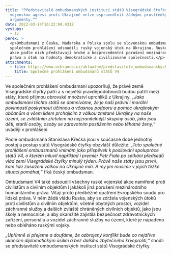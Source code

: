 ```yaml
---
title: "Představitelé ombudsmanských institucí států Visegrádské čtyřky: „Ruskou
  vojenskou agresi proti Ukrajině nelze ospravedlnit žádnými prostředky a
  argumenty.“"
date: 2022-03-14T16:22:04.431Z
vystupy:
  - tz
perex: >
  <p>Ombudsmani z Česka, Maďarska a Polska spolu se slovenskou ombudsmankou ve
  společném prohlášení odsoudili ruský vojenský útok na Ukrajinu. Ruské vojenské
  akce podle nich představují hrubé a bezprecedentní porušení mezinárodního
  práva a útok na hodnoty demokratické a civilizované společnosti.</p>
attachments:
  - file: https://www.ochrance.cz/aktualne/predstavitele_ombudsmanskych_instituci_statu_visegradske_ctyrky_ruskou_vojenskou_agresi_proti_ukrajine_nelze_ospravedlnit_zadnymi_prostredky_a_argumenty-/v4-ombudsmen-joint-statement.pdf
    title: Společné prohlášení ombudsmanů států V4
---
```

<p>Ve společném prohlášení ombudsmani upozorňují, že právě země Visegrádské čtyřky patří a s největší pravděpodobností budou patřit mezi státy, které přijmou obrovské množství uprchlíků z Ukrajiny. <em>&bdquo;Jako ombudsmani těchto států se domníváme, že je naší právní i morální povinností poskytnout účinnou a včasnou podporu a pomoc ukrajinským občanům a všem lidem prchajícím z válkou zmítané Ukrajiny na naše území, se zvláštním zřetelem na nejzranitelnější skupiny osob, jako jsou děti, starší osoby, osoby se zdravotním postižením nebo těhotné ženy,&ldquo;</em> uvádějí v&nbsp;prohlášení.</p>

<p>Podle ombudsmana Stanislava Křečka jsou v&nbsp;současné době jednotný postoj a postup států Visegrádské čtyřky obzvlášť důležité: <em>&bdquo;Toto společné prohlášení ombudsmanů vnímám jako příspěvek k&nbsp;posilování spolupráce států V4, o kterém mluvil například i premiér Petr Fiala po setkání předsedů vlád zemí Visegrádské čtyřky minulý týden. Právě naše státy jsou první, kam lidé zasažení válkou na Ukrajině míří. A my jim musíme v&nbsp;jejich těžké situaci pomáhat,</em>&ldquo; říká český ombudsman.</p>

<p>Ombudsmani V4 také odsoudili všechny ruské vojenské akce namířené proti civilistům a civilním objektům i jakákoli jiná porušení mezinárodního humanitárního práva. Vítají proto předběžné opatření Evropského soudu pro lidská práva. V něm žádá vládu Ruska, aby se zdržela vojenských útoků proti civilistům a civilním objektům, včetně obytných prostor, vozidel záchranné služby a dalších zvláště chráněných civilních objektů, jako jsou školy a nemocnice, a aby okamžitě zajistila bezpečnost zdravotnických zařízení, personálu a vozidel záchranné služby na území, které je napadeno nebo obléháno ruskými vojsky.</p>

<p><em>&bdquo;Upřímně si přejeme a doufáme, že ozbrojený konflikt bude co nejdříve ukončen diplomatickým úsilím a bez dalšího zbytečného krveprolití,&ldquo; </em>shodli se představitelé ombudsmanských institucí států Visegrádské čtyřky.</p>

<p>&nbsp;</p>

<h3>&nbsp;</h3>
